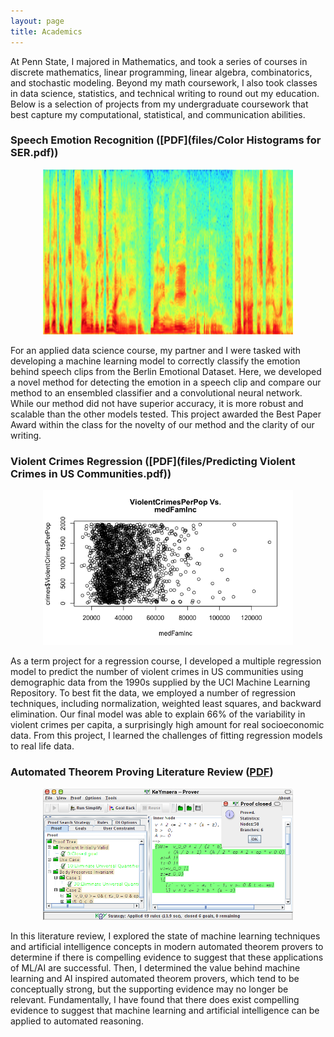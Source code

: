 ```yaml
---
layout: page
title: Academics
---
```


At Penn State, I majored in Mathematics, and took a series of courses in discrete mathematics, linear programming, linear algebra, combinatorics, and stochastic modeling. Beyond my math coursework, I also took classes in data science, statistics, and technical writing to round out my education. Below is a selection of projects from my undergraduate coursework that best capture my computational, statistical, and communication abilities. 



### Speech Emotion Recognition ([PDF](files/Color Histograms for SER.pdf))

<p align="center">
  <img src="/files/Spectrogram.png" alt="Spectrogram" width = "400"/>
</p>

For an applied data science course, my partner and I were tasked with developing a machine learning model to correctly classify the emotion behind speech clips from the Berlin Emotional Dataset. Here, we developed a novel method for detecting the emotion in a speech clip and compare our method to an ensembled classifier and a convolutional neural network. While our method did not have superior accuracy, it is more robust and scalable than the other models tested. This project awarded the Best Paper Award within the class for the novelty of our method and the clarity of our writing. 



### Violent Crimes Regression ([PDF](files/Predicting Violent Crimes in US Communities.pdf))

<p align="center">
  <img src="/files/medfaminc.png" alt="Plot" width = "400"/>
</p>

As a term project for a regression course, I developed a multiple regression model to predict the number of violent crimes in US communities using demographic data from the 1990s supplied by the UCI Machine Learning Repository. To best fit the data, we employed a number of regression techniques, including normalization, weighted least squares, and backward elimination. Our final model was able to explain 66% of the variability in violent crimes per capita, a surprisingly high amount for real socioeconomic data. From this project, I learned the challenges of fitting regression models to real life data. 

### Automated Theorem Proving Literature Review ([PDF](files/Jaeger_LitReview_004.pdf))
<p align="center">
  <img src="/files/ATP.png" alt="ATP" width = "400"/>
</p>

In this literature review, I explored the state of machine learning techniques and artificial intelligence concepts in modern automated theorem provers to determine if there is compelling evidence to suggest that these applications of ML/AI are successful. Then, I determined the value behind machine learning and AI inspired automated theorem provers, which tend to be conceptually strong, but the supporting evidence may no longer be relevant. Fundamentally, I have found that there does exist compelling evidence to suggest that machine learning and artificial intelligence can be applied to automated reasoning.





